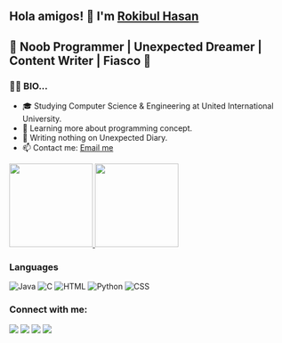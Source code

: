 ## Hola amigos! 👋 I'm [Rokibul Hasan](https://github.com/rokib16x)
## 🚀 Noob Programmer | Unexpected Dreamer | Content Writer | Fiasco 🚀


### :supervillain_man: BIO...

- 🎓 Studying Computer Science & Engineering at United International University.
- 🌱 Learning more about programming concept.
- 💬 Writing nothing on Unexpected Diary.
- 📫 Contact me: [Email me](mailto:rokib16x@gmail.com)

<a href="https://github.com/rokib16x">
  <img height="150em" src="https://github-readme-stats.vercel.app/api?username=rokib16x&theme=buefy&show_icons=true" />
  <img height="150em" src="https://github-readme-stats.vercel.app/api/top-langs/?username=rokib16x&theme=buefy&layout=compact" />
</a>

### Languages

  ![Java](https://img.icons8.com/color/60/000000/java-coffee-cup-logo--v1.png)
  ![C](https://img.icons8.com/color/48/000000/c-programming.png)
  ![HTML](https://img.icons8.com/color/48/000000/html-5--v1.png)
  ![Python](https://img.icons8.com/color/48/000000/python--v1.png)
  ![CSS](https://img.icons8.com/color/48/000000/css3.png)


### Connect with me:
<p align="left">
<a href = "https://www.facebook.com/rokib16x/"><img src="https://img.icons8.com/color/48/000000/facebook.png"/></a>
<a href = "https://www.instagram.com/rokib16x/"><img src="https://img.icons8.com/fluency/48/000000/instagram-new.png"/></a>
<a href = "https://www.linkedin.com/in/rokib16x/"><img src="https://img.icons8.com/fluent/48/000000/linkedin.png"/></a>
<a href = "https://twitter.com/rokib16x"><img src="https://img.icons8.com/fluent/48/000000/twitter.png"/></a>
</p>
